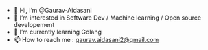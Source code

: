 - 👋 Hi, I’m @Gaurav-Aidasani
- 👀 I’m interested in Software Dev / Machine learning / Open source developement
- 🌱 I’m currently learning Golang
- 📫 How to reach me : gaurav.aidasani2@gmail.com

<!---
Gaurav-Aidasani/Gaurav-Aidasani is a ✨ special ✨ repository because its `README.md` (this file) appears on your GitHub profile.
You can click the Preview link to take a look at your changes.
--->

